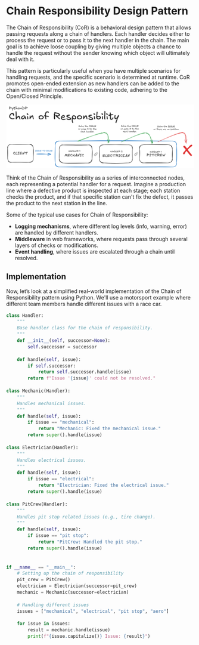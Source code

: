 # Chain Responsibility Design Pattern

The Chain of Responsibility (CoR) is a behavioral design pattern that allows passing requests along a chain of handlers. Each handler decides either to process the request or to pass it to the next handler in the chain. The main goal is to achieve loose coupling by giving multiple objects a chance to handle the request without the sender knowing which object will ultimately deal with it.

This pattern is particularly useful when you have multiple scenarios for handling requests, and the specific scenario is determined at runtime. CoR promotes open-ended extension as new handlers can be added to the chain with minimal modifications to existing code, adhering to the Open/Closed Principle.

![Chain Responsibility - Visual Representation](/ChainResponsibility/res/chain_responsibility_visualization.png)

Think of the Chain of Responsibility as a series of interconnected nodes, each representing a potential handler for a request. Imagine a production line where a defective product is inspected at each stage; each station checks the product, and if that specific station can't fix the defect, it passes the product to the next station in the line.

Some of the typical use cases for Chain of Responsibility:
- **Logging mechanisms**, where different log levels (info, warning, error) are handled by different handlers.
- **Middleware** in web frameworks, where requests pass through several layers of checks or modifications.
- **Event handling**, where issues are escalated through a chain until resolved.

## Implementation

Now, let’s look at a simplified real-world implementation of the Chain of Responsibility pattern using Python. We'll use a motorsport example where different team members handle different issues with a race car.

```python
class Handler:
    """
    Base handler class for the chain of responsibility.
    """
    def __init__(self, successor=None):
        self.successor = successor

    def handle(self, issue):
        if self.successor:
            return self.successor.handle(issue)
        return f"Issue '{issue}' could not be resolved."

class Mechanic(Handler):
    """
    Handles mechanical issues.
    """
    def handle(self, issue):
        if issue == "mechanical":
            return "Mechanic: Fixed the mechanical issue."
        return super().handle(issue)

class Electrician(Handler):
    """
    Handles electrical issues.
    """
    def handle(self, issue):
        if issue == "electrical":
            return "Electrician: Fixed the electrical issue."
        return super().handle(issue)

class PitCrew(Handler):
    """
    Handles pit stop related issues (e.g., tire change).
    """
    def handle(self, issue):
        if issue == "pit stop":
            return "PitCrew: Handled the pit stop."
        return super().handle(issue)


if __name__ == "__main__":
    # Setting up the chain of responsibility
    pit_crew = PitCrew()
    electrician = Electrician(successor=pit_crew)
    mechanic = Mechanic(successor=electrician)

    # Handling different issues
    issues = ["mechanical", "electrical", "pit stop", "aero"]
    
    for issue in issues:
        result = mechanic.handle(issue)
        print(f"{issue.capitalize()} Issue: {result}")
```